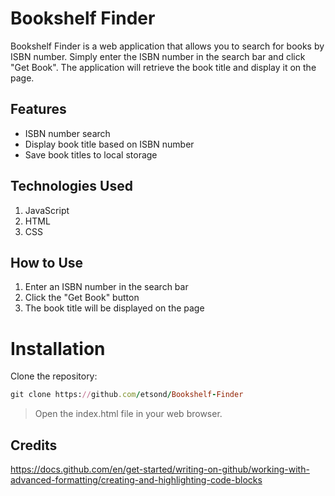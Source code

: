 # Bookshelf Finder
Bookshelf Finder is a web application that allows you to search for books by ISBN number. Simply enter the ISBN number in the search bar and click "Get Book". The application will retrieve the book title and display it on the page.

## Features
- ISBN number search
- Display book title based on ISBN number
- Save book titles to local storage
## Technologies Used
1. JavaScript
2. HTML
3. CSS
## How to Use
1. Enter an ISBN number in the search bar
2. Click the "Get Book" button
3. The book title will be displayed on the page

# Installation
Clone the repository: 
```ruby
git clone https://github.com/etsond/Bookshelf-Finder
``` 
> Open the index.html file in your web browser.
## Credits
https://docs.github.com/en/get-started/writing-on-github/working-with-advanced-formatting/creating-and-highlighting-code-blocks
